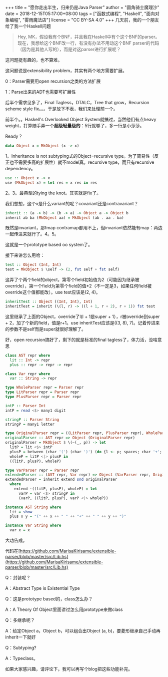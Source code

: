 +++
title = "愿你走出半生，归来仍是Java Parser"
author = "圆角骑士魔理沙"
date = 2018-12-15T05:17:00+08:00
tags = ["函数式编程", "Haskell", "面向对象编程", "雾雨魔法店"]
license = "CC BY-SA 4.0"
+++
几天前，我的一个朋友给了我一个Haskell问题

 > 
 > Hey, MK，假设我有个BNF，并且我在Haskell中有个这个BNF的parser。  
 > 现在，我想给这个BNF改一行，有没有办法不用动这个BNF parser的代码（因为是其他人写的），而是对这parser进行扩展呢？

这问题挺有趣的，也不算难。

这问题说是extensibility problem，其实有两个地方需要扩展。

0：Parser需要用open recursion之类的方法扩展

1：Parse出来的ADT也需要可扩展性

后半个需求见多了，Final Tagless，DTALC，Tree that grow，Recursion scheme style fix。。。于是放下不表，我们来处理前一个。

前半个。。Haskell's Overlooked Object System就搞过，当然他们有点heavy weight，打算随手弄一个**超级轻量级的**：5行就够了，多一行是小莎莎。

Ready？

````haskell
data Object x = MkObject (x -> x)
````

1。Inheritance is not subtyping式的Object=recursive type。为了简易性（反正也不需要多高的扩展性）就不model真。recursive type，而只有recursive dependency。

````haskell
use :: Object x -> x
use (MkObject x) = let res = x res in res
````

2。3。最典型的tying the knot。其实就是fix了。

我们想想，这个x是什么variant的呢？covariant还是contravariant？

````haskell
inherit :: (a -> b) -> (b -> a) -> Object a -> Object b
inherit ab ba (MkObject aa) = MkObject (ab . aa . ba)
````

既然是invariant，那fmap contramap都用不上，但invariant依然能有map：两边一起传进来就行了。4。5。

这就是一个prototype based oo system了。

接下来讲怎么用哈：

````haskell
test :: Object (Int, Int)
test = MkObject $ \self -> (2, fst self + fst self)
````

这弄了个两个field的object，第零个field初始值为2（可能因为继承被override），第一个field为第零个field的值\*2（不一定是3，如果任何field被override这个值都能改）。use test应该是(2, 4)。

````haskell
inheritTest :: Object ((Int, Int), Int)
inheritTest = inherit (\(l, r) -> ((l + 1, r + 2), r + 1)) fst test
````

这里继承了上面的Object，override了l(l + 1是super + 1），r被override到super + 2，加了个新的field，值是r+1。use inheritTest应该是((3, 8), 7)。记着传进来的参数不是self而是super就很好理解了。

好，open recursion搞好了，剩下的就是标准的final tagless了，体力活，没啥意思

````haskell
class AST repr where
  lit :: Int -> repr
  plus :: repr -> repr -> repr

class Var repr where
  var :: String -> repr

type WholeParser repr = Parser repr
type LitParser repr = Parser repr
type PlusParser repr = Parser repr

intP :: Parser Int
intP = read <$> many1 digit

stringP :: Parser String
stringP = many1 letter

type OriginalParser repr = ((LitParser repr, PlusParser repr), WholeParser repr)
originalParser :: AST repr => Object (OriginalParser repr)
originalParser = MkObject $ \(~(_, p)) -> let
  litP = lit <$> intP
  plusP = between (char '(') (char ')') (do {l <- p; spaces; char '+'; spaces; r <- p; return $ plus l r})
  wholeP = litP <|> plusP in
  ((litP, plusP), wholeP)

type VarParser repr = Parser repr
extendedParser :: (AST repr, Var repr) => Object (VarParser repr, OriginalParser repr)
extendedParser = inherit extend snd originalParser
  where
    extend ~((litP, plusP), wholeP) = let
      varP = var <$> stringP in
      (varP, ((litP, plusP), varP <|> wholeP))

instance AST String where
  lit = show
  plus x y = "(" ++ x ++ " " ++ "+" ++ " " ++ y ++ ")"

instance Var String where
  var x = x
````

大功告成。

代码在[https://github.com/MarisaKirisame/extensible-parser/blob/master/src/Lib.hs](https://github.com/MarisaKirisame/extensible-parser/blob/master/src/Lib.hs)

  


Q：封装呢？

A：Abstract Type is Existential Type

  


Q：这是prototype based的，class怎么办？

A：A Theory Of Object里面讲过怎么用prototype来做class

  


Q：多继承呢？

A：给定Object a，Object b，可以组合出Object (a, b)，要菱形继承自己手动再inherit一下就好

  


Q：Subtyping?

A：Typeclass。

  


如果大家感兴趣，请评论下，我可以再写个blog把这些功能补完。
